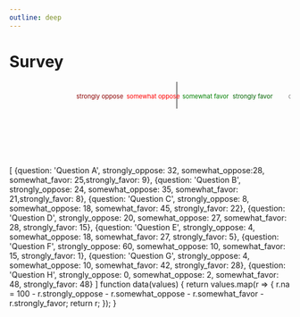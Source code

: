 ```yaml
---
outline: deep
---
```


# Survey

<g-composer>
  <svg g-bind:viewBox="[0, 0, 600, (data.length + 2) * 30]" 
       g-bind:height="(data.length + 2) * 30"
       width="600"
       font-size="11">
    <line stroke="black"
          x1="300" 
          x2="300" 
          y1="48" 
          g-bind:y2="42 + (data.length  * 30)" stroke-width="1"/>
    <defs g-for="(record, n) of data">
      <text g-content="record.question"
            dominant-baseline="hanging"
            text-anchor="end"
            g-bind:x="290 - (Math.max(...data.map(r => r.somewhat_oppose + r.strongly_oppose)) / 100 * 200)"
            g-bind:y="(n * 30) + 55"></text>
      <rect class="sto"
            fill="darkred" 
            height="20"
            g-bind:x="300 - (record.somewhat_oppose / 100 * 200) - (record.strongly_oppose / 100 * 200)" 
            g-bind:y="(n * 30) + 50"
            g-bind:width="record.strongly_oppose / 100 * 200">
        <title g-content="record.strongly_oppose + '%'"></title>
      </rect>
      <rect class="soo"
            fill="red" 
            height="20"
            g-bind:x="300 - (record.somewhat_oppose / 100 * 200)" 
            g-bind:y="(n * 30) + 50"
            g-bind:width="record.somewhat_oppose / 100 * 200">
        <title g-content="record.somewhat_oppose + '%'"></title>
      </rect>
      <rect class="sof"
            fill="green" 
            height="20"
            x="301" 
            g-bind:y="(n * 30) + 50"
            g-bind:width="record.somewhat_favor / 100 * 200">
        <title g-content="record.somewhat_favor + '%'"></title>
      </rect>
      <rect class="stf"
            fill="darkgreen" 
            height="20"
            g-bind:x="300 + (record.somewhat_favor / 100 * 200)" 
            g-bind:y="(n * 30) + 50"
            g-bind:width="record.strongly_favor / 100 * 200">
        <title g-content="record.strongly_favor + '%'"></title>
      </rect>
      <rect class="stf"
            fill="darkgreen" 
            height="20"
            g-bind:x="300 + (record.somewhat_favor / 100 * 200)" 
            g-bind:y="(n * 30) + 50"
            g-bind:width="record.strongly_favor / 100 * 200">
        <title g-content="record.strongly_favor + '%'"></title>
      </rect>
      <rect class="na"
            fill="lightgray" 
            height="20"
            x="500" 
            g-bind:y="(n * 30) + 50"
            g-bind:width="record.na / 100 * 200">
        <title g-content="record.na + '%'"></title>
      </rect>
    </defs>
    <text x="120" y="30" fill="darkred">strongly oppose</text>
    <path g-bind:d="$$.M(165,34)
                      .l(0,10)
                      .l( - 165
                          + $.svg.querySelector('.sto').x() 
                          + ($.svg.querySelector('.sto').width()/ 2),
                         0)
                      .l(0,7)" 
          stroke-width="1" 
          stroke="darkred"
          fill="none"/>
    <text x="210" y="30" fill="red">somewhat oppose </text>
    <path g-bind:d="$$.M(255,34)
                      .l(0,5)
                      .l( - 255
                          + $.svg.querySelector('.soo').x() 
                          + ($.svg.querySelector('.soo').width()/ 2),
                         0)
                      .l(0,11)" 
          stroke-width="1" 
          stroke="red"
          fill="none"/>
    <text x="310" y="30" fill="green">somewhat favor</text>  
    <path g-bind:d="$$.M(355,34)
                      .l(0,5)
                      .l( - 355
                          + $.svg.querySelector('.sof').x() 
                          + ($.svg.querySelector('.sof').width()/ 2),
                         0)
                      .l(0,11)" 
          stroke-width="1" 
          stroke="green"
          fill="none"/>
    <text x="400" y="30" fill="darkgreen">strongly favor</text>
    <path g-bind:d="$$.M(430,34)
                      .l(0,10)
                      .l( - 430
                          + $.svg.querySelector('.stf').x() 
                          + ($.svg.querySelector('.stf').width()/ 2),
                         0)
                      .l(0,7)" 
          stroke-width="1" 
          stroke="darkgreen"
          fill="none"/>
    <text x="500" y="30" fill="gray">dk/na</text>
  </svg>
  <g-script type="data">[
  {question: 'Question A', strongly_oppose: 32, somewhat_oppose:28, somewhat_favor: 25,strongly_favor: 9},
  {question: 'Question B', strongly_oppose: 24, somewhat_oppose: 35, somewhat_favor: 21,strongly_favor: 8},
  {question: 'Question C', strongly_oppose: 8, somewhat_oppose: 18, somewhat_favor: 45, strongly_favor: 22},
  {question: 'Question D', strongly_oppose: 20, somewhat_oppose: 27, somewhat_favor: 28, strongly_favor: 15},
  {question: 'Question E', strongly_oppose: 4, somewhat_oppose: 18, somewhat_favor: 27, strongly_favor: 5},
  {question: 'Question F', strongly_oppose: 60, somewhat_oppose: 10, somewhat_favor: 15, strongly_favor: 1},
  {question: 'Question G', strongly_oppose: 4, somewhat_oppose: 10, somewhat_favor: 42, strongly_favor: 28},
  {question: 'Question H', strongly_oppose: 0, somewhat_oppose: 2, somewhat_favor: 48, strongly_favor: 48}
  ]</g-script>
  <g-script type="methods">
    function data(values) {
      return values.map(r => {
        r.na = 100 - r.strongly_oppose - r.somewhat_oppose - r.somewhat_favor - r.strongly_favor;
        return r;
      });
    }
  </g-script>
</g-composer>

